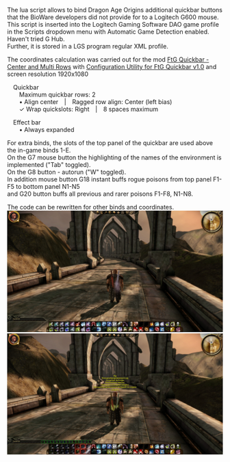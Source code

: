 The lua script allows to bind Dragon Age Origins additional quickbar buttons that the BioWare developers did not provide for to a Logitech G600 mouse.  
This script is inserted into the Logitech Gaming Software DAO game profile in the Scripts dropdown menu with Automatic Game Detection enabled. Haven't tried G Hub.  
Further, it is stored in a LGS program regular XML profile.

The coordinates calculation was carried out for the mod [FtG Quickbar - Center and Multi Rows](https://www.nexusmods.com/dragonage/mods/2784)
with [Configuration Utility for FtG Quickbar v1.0](https://www.nexusmods.com/dragonage/mods/2784?tab=files) and screen resolution 1920x1080  

&emsp;Quickbar  
&emsp;&emsp;Maximum quickbar rows: 2  
&emsp;&emsp;• Align center&emsp;|&emsp;Ragged row align: Center (left bias)  
&emsp;&emsp;✓ Wrap quickslots: Right&emsp;|&emsp;8 spaces maximum

&emsp;Effect bar  
&emsp;&emsp;• Always expanded

For extra binds, the slots of the top panel of the quickbar are used above the in-game binds 1-E.  
On the G7 mouse button the highlighting of the names of the environment is implemented ("Tab" toggled).  
On the G8 button - autorun ("W" toggled).  
In addition mouse button G18 instant buffs rogue poisons from top panel F1-F5 to bottom panel N1-N5  
and G20 button buffs all previous and rarer poisons F1-F8, N1-N8.

The code can be rewritten for other binds and coordinates.
![alt text](https://github.com/User15873425/DragonAgeOrigins-LogitechG600-Binds-n-InstantBuffs-Script/blob/main/Screenshot20230527051516907.jpg?raw=true)
![alt text](https://github.com/User15873425/DragonAgeOrigins-LogitechG600-Binds-n-InstantBuffs-Script/blob/main/Screenshot20230527051518958.jpg?raw=true)

